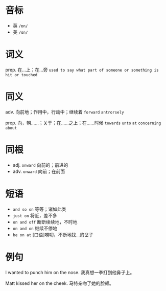 # 音标

- 英 `/ɒn/`
- 美 `/ɑn/`

# 词义

prep. 在…上；在…旁
`used to say what part of someone or something is hit or touched`

# 同义

adv. 向前地；作用中，行动中；继续着
`forward` `antrorsely`

prep. 向，朝……；关于；在……之上；在……时候
`towards` `unto` `at` `concerning` `about`

# 同根

- adj. `onward` 向前的；前进的
- adv. `onward` 向前；在前面

# 短语

- `and so on` 等等；诸如此类
- `just on` 将近，差不多
- `on and off` 断断续续地，不时地
- `on and on` 继续不停地
- `be on at` [口语]唠叨，不断地找…的岔子

# 例句

I wanted to punch him on the nose.
我真想一拳打到他鼻子上。

Matt kissed her on the cheek.
马特亲吻了她的脸颊。


